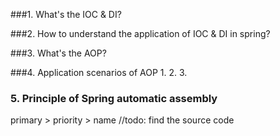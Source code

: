 ###1. What's the IOC & DI?

###2. How to understand the application of IOC & DI in spring?

###3. What's the AOP?

###4. Application scenarios of AOP
1.
2.
3.

### 5. Principle of Spring automatic assembly
primary > priority > name
//todo: find the source code

